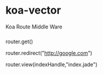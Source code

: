 # koa-vector
Koa Route Middle Ware


### 

router.get()

router.redirect("http://google.com")

router.view(indexHandle,"index.jade")
